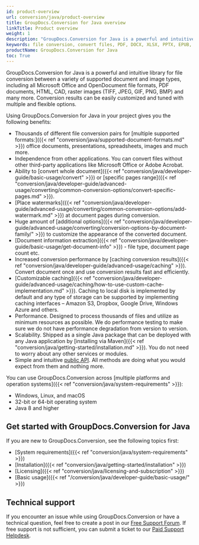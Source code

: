 ```yaml
---
id: product-overview
url: conversion/java/product-overview
title: GroupDocs.Conversion for Java overview
linkTitle: Product overview
weight: 1
description: "GroupDocs.Conversion for Java is a powerful and intuitive library used for file conversion between a variety of supported formats (such as PDF, DOCX, XLSX, PPTX, EPUB, PNG, JPEG, TIFF and others) without using third-party tools."
keywords: file conversion, convert files, PDF, DOCX, XLSX, PPTX, EPUB, PNG, JPEG, TIFF
productName: GroupDocs.Conversion for Java
toc: True
---
```


<!--<img src="/conversion/java/images/home.png" alt="groupdocs-conversion-java-home" align="left" style="width:110px; margin: 0 30px 30px 0"/> -->

GroupDocs.Conversion for Java is a powerful and intuitive library for file conversion between a variety of supported document and image types, including all Microsoft Office and OpenDocument file formats, PDF documents, HTML, CAD, raster images (TIFF, JPEG, GIF, PNG, BMP) and many more. Conversion results can be easily customized and tuned with multiple and flexible options.
<!--
GroupDocs.Conversion allows to convert files between plenty of  popular  formats such as PDF, DOCX, XLSX, PPTX, EPUB, PNG, JPEG, TIFF and others.

By using GroupDocs.Conversion for Java you can convert files without other  third-party applications like Microsoft Office or Adobe Acrobat!

------

## Benefits of using GroupDocs.Conversion
-->
Using GroupDocs.Conversion for Java in your project gives you the following benefits:
<!--
- Rich set of document conversion features;
- Platform independence;
- Independence from third-party applications;
- Performance and scalability;
- Simple public API.

### Rich set of document conversion features
-->
- Thousands of different file conversion pairs for [multiple supported formats:]({{< ref "conversion/java/supported-document-formats.md" >}}) office documents, presentations, spreadsheets, images and much more.
- Independence from other applications. You can convert files without other third-party applications like Microsoft Office or Adobe Acrobat. 
- Ability to [convert whole document]({{< ref "conversion/java/developer-guide/basic-usage/convert" >}}) or [specific pages range]({{< ref "conversion/java/developer-guide/advanced-usage/converting/common-conversion-options/convert-specific-pages.md" >}}).
- [Place watermarks]({{< ref "conversion/java/developer-guide/advanced-usage/converting/common-conversion-options/add-watermark.md" >}}) at document pages during conversion.
- Huge amount of [additional options]({{< ref "conversion/java/developer-guide/advanced-usage/converting/conversion-options-by-document-family/" >}}) to customize the appearance of the converted document.
- [Document information extraction]({{< ref "conversion/java/developer-guide/basic-usage/get-document-info" >}}) - file type, document page count etc.
- Increased conversion performance by [caching conversion results]({{< ref "conversion/java/developer-guide/advanced-usage/caching" >}}). Convert document once and use conversion results fast and efficiently.
- [Customizable caching]({{< ref "conversion/java/developer-guide/advanced-usage/caching/how-to-use-custom-cache-implementation.md" >}}). Caching to local disk is implemented by default and any type of storage can be supported by implementing caching interfaces – Amazon S3, Dropbox, Google Drive, Windows Azure and others.
- Performance. Designed to process thousands of files and utilize as minimum resources as possible. We do performance testing to make sure we do not have performance degradation from version to version.
- Scalability. Shipped as a single Java package that can be deployed with any Java application by [installing via Maven]({{< ref "conversion/java/getting-started/installation.md" >}}). You do not need to worry about any other services or modules.
- Simple and intuitive [public API](https://reference.groupdocs.com/conversion/java). All methods are doing what you would expect from them and nothing more.

You can use GroupDocs.Conversion across [multiple platforms and operation systems]({{< ref "conversion/java/system-requirements" >}}):

* Windows, Linux, and macOS
* 32-bit or 64-bit operating system
* Java 8 and higher

## Get started with GroupDocs.Conversion for Java

If you are new to GroupDocs.Conversion, see the following topics first:

* [System requirements]({{< ref "conversion/java/system-requirements" >}})
* [Installation]({{< ref "conversion/java/getting-started/installation" >}})
* [Licensing]({{< ref "conversion/java/licensing-and-subscription" >}})
* [Basic usage]({{< ref "/conversion/java/developer-guide/basic-usage/" >}})

## Technical support

If you encounter an issue while using GroupDocs.Conversion or have a technical question, feel free to create a post in our [Free Support Forum](https://forum.groupdocs.com/c/conversion). If free support is not sufficient, you can submit a ticket to our [Paid Support Helpdesk](https://helpdesk.groupdocs.com/).

<!--
- Thousands of different file conversion pairs supported for office documents, presentations, spreadsheets and images.
- Ability to convert whole document or specific pages range.
- Place watermarks at document pages during conversion.
- Huge amount of additional options provided to customize converted document appearance.
- Document information extraction - file type, document page count etc.;
- Increased conversion performance by caching conversion results. Convert document once and use conversion results fast and efficient;
- Customizable caching. Caching to local disk is implemented by default and any type of storage can be supported by implementing caching interfaces – Amazon S3, Dropbox, Google Drive, Windows Azure and others.


### Platform Independence

GroupDocs.Conversion for Java covers most of the popular development environments and deployment platforms. Its API can be used to develop applications for a wide range of operating systems, such as Windows, Linux, and Mac OS, and various platforms. Read ["System Requirements"]({{< ref "conversion/java/system-requirements" >}}) for more details.

You can use GroupDocs.Conversion for Java to build any type of 32-bit or 64-bit Java application.

### Independence from Other Applications

GroupDocs.Conversion does not require third-party applications, for example, Microsoft Office, to be installed on the machine in order to work. All GroupDocs components are completely independent. This makes GroupDocs.Conversion a great alternative to automation in terms of security, stability, scalability/speed, price and features for working with documents and related tasks.

### Performance and Scalability

We do care about performance. GroupDocs.Conversion is designed to be used to process thousands of files and utilize as minimum resources as possible. We do performance testing to make sure we do not have performance degradation from version to version.

GroupDocs.Conversion is a single Java package that can be deployed with any Java application by simply copying it or installing via NuGet. You do not need to worry about any other services or modules.

### Simple Public API

GroupDocs.Conversion for Java public API was designed to be simple and intuitive. The methods are doing what you wold expect from them and nothing more.

## Pricing and Policies

Please visit the ["Licensing and Subscription"]({{< ref "conversion/java/licensing-and-subscription.md" >}}) page for information on licenses and review the ["Pricing Information"](https://purchase.groupdocs.com/pricing/conversion/java) page for details on pricing.

## Technical Support

We do provide free and paid support for all of our users, including evaluation. For more information on GroupDocs.Conversion technical support please check ["Technical Support"]({{< ref "technical-support" >}}) page.
-->
